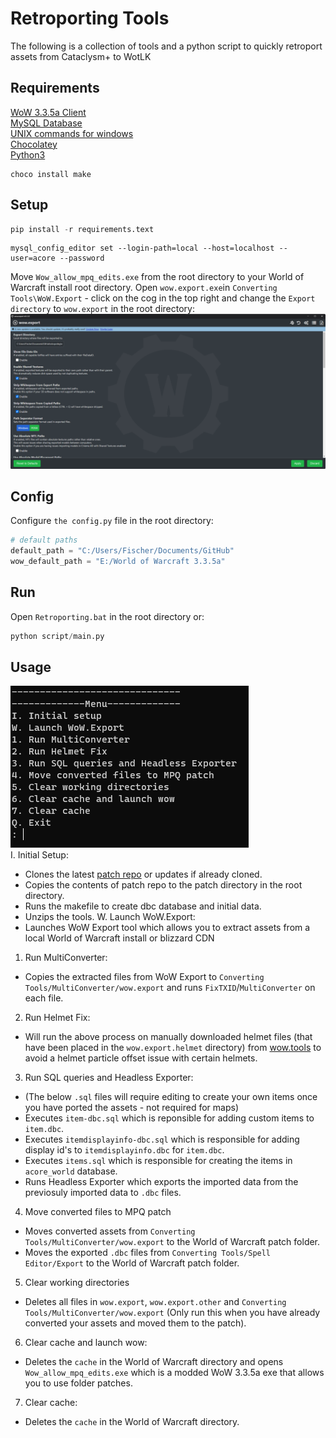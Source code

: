 
# Retroporting Tools

The following is a collection of tools and a python script to quickly retroport assets from Cataclysm+ to WotLK


## Requirements
[WoW 3.3.5a Client](https://wowdl.net/client/3.3.5a-win-us)\
[MySQL Database](https://dev.mysql.com/downloads/mysql/)\
[UNIX commands for windows](https://github.com/George-Ogden/UNIX)\
[Chocolatey](https://chocolatey.org/install)\
[Python3](https://www.python.org/downloads/)
```
choco install make
```
## Setup

```python
pip install -r requirements.text
```
```MySQL
mysql_config_editor set --login-path=local --host=localhost --user=acore --password
```
Move `Wow_allow_mpq_edits.exe` from the root directory to your World of Warcraft install root directory.
Open `wow.export.exe`in `Converting Tools\WoW.Export` - click on the cog in the top right and change the `Export directory` to `wow.export` in the root directory:
![](https://github.com/fischerlol/retroporting/blob/main/Image/wow.export.png "wow.export")

## Config

Configure `the config.py` file in the root directory:
```python
# default paths
default_path = "C:/Users/Fischer/Documents/GitHub"
wow_default_path = "E:/World of Warcraft 3.3.5a"
```
## Run
Open `Retroporting.bat` in the root directory or:
```python
python script/main.py
```
## Usage
![](https://github.com/fischerlol/retroporting/blob/main/Image/Retroporting.png "Retroporting")\
I. Initial Setup:
* Clones the latest [patch repo](https://github.com/fischerlol/patch/tree/retroporting) or updates if already cloned.
* Copies the contents of patch repo to the patch directory in the root directory.
* Runs the makefile to create dbc database and initial data.
* Unzips the tools.
W. Launch WoW.Export:
* Launches WoW Export tool which allows you to extract assets from a local World of Warcraft install or blizzard CDN
1. Run MultiConverter:
* Copies the extracted files from WoW Export to `Converting Tools/MultiConverter/wow.export` and runs `FixTXID`/`MultiConverter` on each file.
2. Run Helmet Fix:
* Will run the above process on manually downloaded helmet files (that have been placed in the `wow.export.helmet` directory) from [wow.tools](https://wow.tools/files/) to avoid a helmet particle offset issue with certain helmets.
3. Run SQL queries and Headless Exporter:
* (The below `.sql` files will require editing to create your own items once you have ported the assets - not required for maps)
* Executes `item-dbc.sql` which is reponsible for adding custom items to `item.dbc`.
* Executes `itemdisplayinfo-dbc.sql` which is responsible for adding display id's to `itemdisplayinfo.dbc` for `item.dbc`.
* Executes `items.sql` which is responsible for creating the items in `acore_world` database.
* Runs Headless Exporter which exports the imported data from the previosuly imported data to `.dbc` files.
4. Move converted files to MPQ patch
* Moves converted assets from `Converting Tools/MultiConverter/wow.export` to the World of Warcraft patch folder.
* Moves the exported `.dbc` files from `Converting Tools/Spell Editor/Export` to the World of Warcraft patch folder.
5. Clear working directories
* Deletes all files in `wow.export`, `wow.export.other` and `Converting Tools/MultiConverter/wow.export` (Only run this when you have already converted your assets and moved them to the patch).
6. Clear cache and launch wow:
* Deletes the `cache` in the World of Warcraft directory and opens `Wow_allow_mpq_edits.exe` which is a modded WoW 3.3.5a exe that allows you to use folder patches.
7. Clear cache:
* Deletes the `cache` in the World of Warcraft directory.
